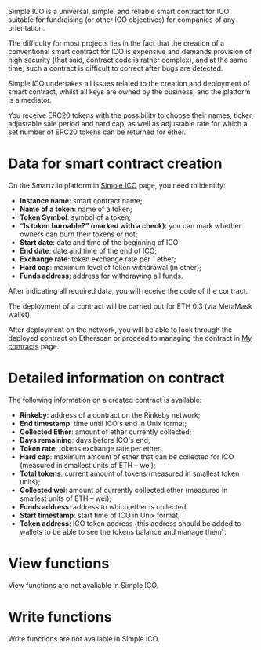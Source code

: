 <!-- TITLE: Simple ICO -->
<!-- SUBTITLE: How to Deploy a Simple ICO -->

Simple ICO is a universal, simple, and reliable smart contract for ICO suitable for fundraising (or other ICO objectives) for companies of any orientation. 

The difficulty for most projects lies in the fact that the creation of a conventional smart contract for ICO is expensive and demands provision of high security (that said, contract code is rather complex), and at the same time, such a contract is difficult to correct after bugs are detected. 

Simple ICO undertakes all issues related to the creation and deployment of smart contract, whilst all keys are owned by the business, and the platform is a mediator. 

You receive ERC20 tokens with the possibility to choose their names, ticker, adjustable sale period and hard cap, as well as adjustable rate for which a set number of ERC20 tokens can be returned for ether.

# Data for smart contract creation

On the Smartz.io platform in [Simple ICO](https://platform.smartz.io/deploy/5aaa7a76ab3d71000bd0c69c/0) page, you need to identify:

* **Instance name**: smart contract name;
* **Name of a token**: name of a token;
* **Token Symbol**: symbol of a token;
* **“Is token burnable?” (marked with a check)**: you can mark whether owners can burn their tokens or not;
* **Start date**: date and time of the beginning of ICO;
* **End date**: date and time of the end of ICO;
* **Exchange rate**: token exchange rate per 1 ether;
* **Hard cap**: maximum level of token withdrawal (in ether);
* **Funds address**: address for withdrawing all funds.

After indicating all required data, you will receive the code of the contract. 

The deployment of a contract will be carried out for ETH 0.3 (via MetaMask wallet).

After deployment on the network, you will be able to look through the deployed contract on Etherscan or proceed to managing the contract in [My contracts](https://platform.smartz.io/dashboard) page.

# Detailed information on contract 

The following information on a created contract is available:

* **Rinkeby**: address of a contract on the Rinkeby network;
* **End timestamp**: time until ICO's end in Unix format;
* **Collected Ether**: amount of ether currently collected;
* **Days remaining**: days before ICO's end;
* **Token rate**: tokens exchange rate per ether;
* **Hard cap**: maximum amount of ether that can be collected for ICO (measured in smallest units of ETH – wei);
* **Total tokens**: current amount of tokens (measured in smallest token units);
* **Collected wei**: amount of currently collected ether (measured in smallest units of ETH – wei);
* **Funds address**: address to which ether is collected;
* **Start timestamp**: start time of ICO in Unix format;
* **Token address**: ICO token address (this address should be added to wallets to be able to see the tokens balance and manage them).

# View functions

View functions are not avaliable in Simple ICO. 

# Write functions

Write functions are not avaliable in Simple ICO. 